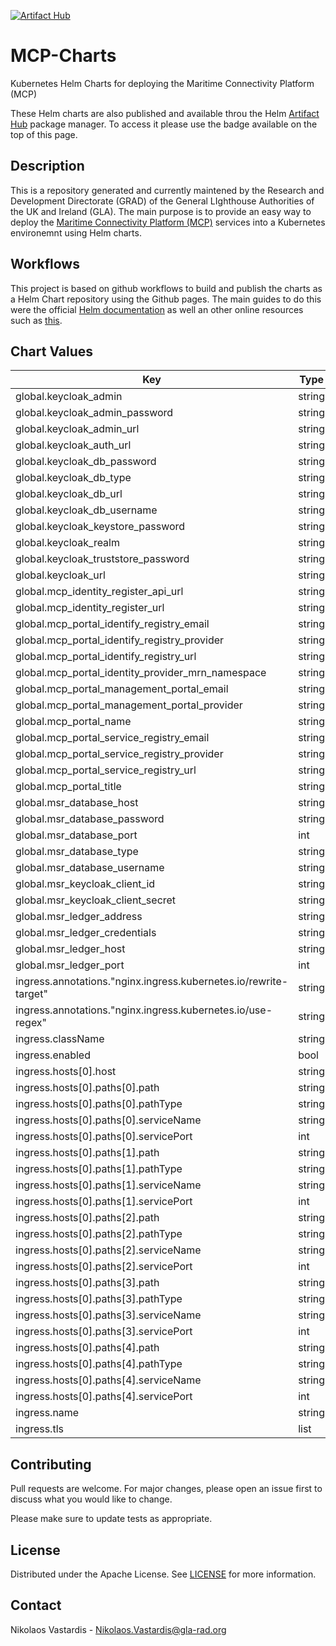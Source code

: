 
[![Artifact Hub](https://img.shields.io/endpoint?url=https://artifacthub.io/badge/repository/mcp-charts)](https://artifacthub.io/packages/search?repo=mcp-charts)

# MCP-Charts
Kubernetes Helm Charts for deploying the Maritime Connectivity Platform (MCP)

These Helm charts are also published and available throu the Helm
[Artifact Hub](https://artifacthub.io) package manager. To access it please use
the badge available on the top of this page.

## Description 
This is a repository generated and currently maintened by the Research and
Development Directorate (GRAD) of the General LIghthouse Authorities of the UK
and Ireland (GLA). The main purpose is to provide an easy way to deploy the
[Maritime Connectivity Platform (MCP)](https://maritimeconnectivity.net/)
services into a Kubernetes environemnt using Helm charts.

## Workflows
This project is based on github workflows to build and publish the charts
as a Helm Chart repository using the Github pages. The main guides to do 
this were the official
[Helm documentation](https://helm.sh/docs/howto/chart_releaser_action/)
as well an other online resources such as
[this](https://dev.to/jamiemagee/how-to-host-your-helm-chart-repository-on-github-3kd).

## Chart Values
| Key | Type | Default | Description |
|-----|------|---------|-------------|
| global.keycloak_admin | string | `"admin"` |  |
| global.keycloak_admin_password | string | `"changeit"` |  |
| global.keycloak_admin_url | string | `"http://localhost/mcp/auth"` |  |
| global.keycloak_auth_url | string | `"http://localhost/mcp/auth"` |  |
| global.keycloak_db_password | string | `"changeit"` |  |
| global.keycloak_db_type | string | `"postgres"` |  |
| global.keycloak_db_url | string | `"jdbc:postgresql://localhost/keycloak_mcp"` |  |
| global.keycloak_db_username | string | `"admin"` |  |
| global.keycloak_keystore_password | string | `"changeit"` |  |
| global.keycloak_realm | string | `"MCP"` |  |
| global.keycloak_truststore_password | string | `"changeit\""` |  |
| global.keycloak_url | string | `"http://localhost/mcp"` |  |
| global.mcp_identity_register_api_url | string | `"http://localhost/mcp/mir/oidc/api"` |  |
| global.mcp_identity_register_url | string | `"http://localhost/mcp/mir"` |  |
| global.mcp_portal_identify_registry_email | string | `"test@email.org"` |  |
| global.mcp_portal_identify_registry_provider | string | `"Maritime Connectivity Platform"` |  |
| global.mcp_portal_identify_registry_url | string | `"https://localhost/mcp/mir"` |  |
| global.mcp_portal_identity_provider_mrn_namespace | string | `"mcp"` |  |
| global.mcp_portal_management_portal_email | string | `"test@email.org"` |  |
| global.mcp_portal_management_portal_provider | string | `"Maritime Connectivity Platform"` |  |
| global.mcp_portal_name | string | `"MCP Testbed"` |  |
| global.mcp_portal_service_registry_email | string | `"test@email.org"` |  |
| global.mcp_portal_service_registry_provider | string | `"Maritime Connectivity Platform"` |  |
| global.mcp_portal_service_registry_url | string | `"https://mcp.grad-rrnav.pub/mcp/msr"` |  |
| global.mcp_portal_title | string | `"MCP Testbed - Test Environment"` |  |
| global.msr_database_host | string | `"localhost"` |  |
| global.msr_database_password | string | `"changeit"` |  |
| global.msr_database_port | int | `5432` |  |
| global.msr_database_type | string | `"postgresql"` |  |
| global.msr_database_username | string | `"admin"` |  |
| global.msr_keycloak_client_id | string | `"mcpsvreg"` |  |
| global.msr_keycloak_client_secret | string | `"changeit"` |  |
| global.msr_ledger_address | string | `"0x000000000000000000000000000000000000000"` |  |
| global.msr_ledger_credentials | string | `"xxxxxxxxxxxxxxxxxxxxxxxxxxxxxxxxxxxxxxxxxxxxxxxxxxxxxxxxxxxxxxxx"` |  |
| global.msr_ledger_host | string | `"mc-msr-ledger.mcp"` |  |
| global.msr_ledger_port | int | `8546` |  |
| ingress.annotations."nginx.ingress.kubernetes.io/rewrite-target" | string | `"/$1$2"` |  |
| ingress.annotations."nginx.ingress.kubernetes.io/use-regex" | string | `"true"` |  |
| ingress.className | string | `"nginx"` |  |
| ingress.enabled | bool | `true` |  |
| ingress.hosts[0].host | string | `"localhost"` |  |
| ingress.hosts[0].paths[0].path | string | `"/mcp/(auth)(.*)"` |  |
| ingress.hosts[0].paths[0].pathType | string | `"ImplementationSpecific"` |  |
| ingress.hosts[0].paths[0].serviceName | string | `"mc-keycloak"` |  |
| ingress.hosts[0].paths[0].servicePort | int | `8090` |  |
| ingress.hosts[0].paths[1].path | string | `"/(mcp/mir)(.*)"` |  |
| ingress.hosts[0].paths[1].pathType | string | `"ImplementationSpecific"` |  |
| ingress.hosts[0].paths[1].serviceName | string | `"mc-identity-registry"` |  |
| ingress.hosts[0].paths[1].servicePort | int | `8443` |  |
| ingress.hosts[0].paths[2].path | string | `"/(mcp/msr)(.*)"` |  |
| ingress.hosts[0].paths[2].pathType | string | `"ImplementationSpecific"` |  |
| ingress.hosts[0].paths[2].serviceName | string | `"mc-service-registry"` |  |
| ingress.hosts[0].paths[2].servicePort | int | `8444` |  |
| ingress.hosts[0].paths[3].path | string | `"/mcp/ledger()(.*)"` |  |
| ingress.hosts[0].paths[3].pathType | string | `"ImplementationSpecific"` |  |
| ingress.hosts[0].paths[3].serviceName | string | `"mc-msr-ledger"` |  |
| ingress.hosts[0].paths[3].servicePort | int | `8545` |  |
| ingress.hosts[0].paths[4].path | string | `"/mcp/portal()(.*)"` |  |
| ingress.hosts[0].paths[4].pathType | string | `"ImplementationSpecific"` |  |
| ingress.hosts[0].paths[4].serviceName | string | `"mcp-management-portal"` |  |
| ingress.hosts[0].paths[4].servicePort | int | `4200` |  |
| ingress.name | string | `"mcp-ingress"` |  |
| ingress.tls | list | `[]` |  |

## Contributing
Pull requests are welcome. For major changes, please open an issue first to
discuss what you would like to change.

Please make sure to update tests as appropriate.

## License
Distributed under the Apache License. See [LICENSE](./LICENSE) for more
information.

## Contact
Nikolaos Vastardis - Nikolaos.Vastardis@gla-rad.org
